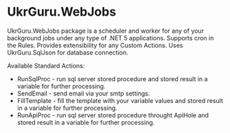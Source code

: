 # UkrGuru.WebJobs

UkrGuru.WebJobs package is a scheduler and worker for any of your background jobs under any type of .NET 5 applications. 
Supports cron in the Rules. Provides extensibility for any Custom Actions. Uses UkrGuru.SqlJson for database connection.

Available Standard Actions:
- RunSqlProc - run sql server stored procedure and stored result in a variable for further processing.
- SendEmail - send email via your smtp settings.
- FillTemplate - fill the template with your variable values and stored result in a variable for further processing.
- RunApiProc - run sql server stored procedure throught ApiHole and stored result in a variable for further processing.
